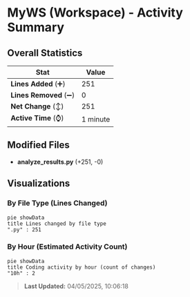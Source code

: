 # MyWS (Workspace) - Activity Summary 

## Overall Statistics

| Stat                   | Value                                                             |
| ---------------------- | ----------------------------------------------------------------- |
| **Lines Added** (➕)   | 251                                          |
| **Lines Removed** (➖) | 0                                        |
| **Net Change** (↕)    | 251                |
| **Active Time** (⌚)   | 1 minute |


## Modified Files
- **analyze_results.py** (+251, -0)

## Visualizations

### By File Type (Lines Changed)

```mermaid
pie showData
title Lines changed by file type
".py" : 251
```

### By Hour (Estimated Activity Count)

```mermaid
pie showData
title Coding activity by hour (count of changes)
"10h" : 2
```


> **Last Updated:** 04/05/2025, 10:06:18